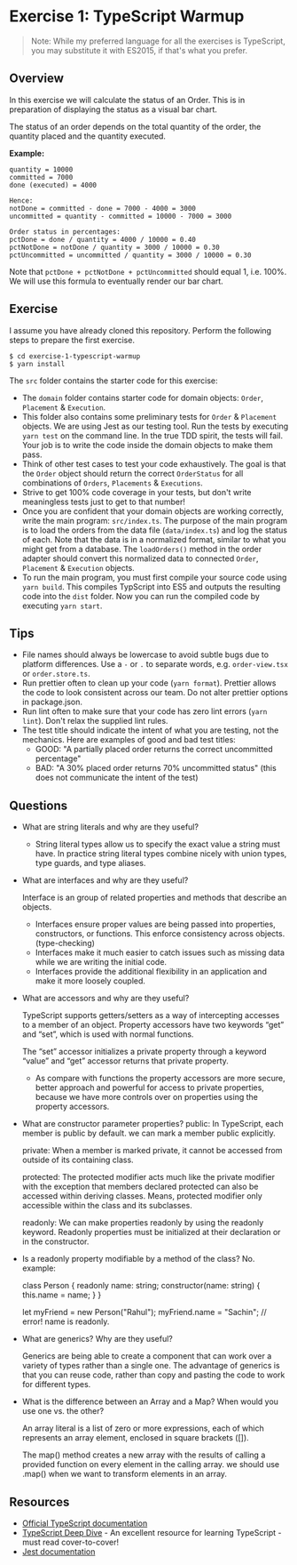 Exercise 1: TypeScript Warmup
=============================
> Note: While my preferred language for all the exercises is TypeScript, you may substitute it with ES2015, if that's what you prefer.

Overview
--------
In this exercise we will calculate the status of an Order. This is in preparation of displaying the status as a visual bar chart.

The status of an order depends on the total quantity of the order, the quantity placed and the quantity executed.

**Example:**

```
quantity = 10000
committed = 7000
done (executed) = 4000

Hence:
notDone = committed - done = 7000 - 4000 = 3000
uncommitted = quantity - committed = 10000 - 7000 = 3000

Order status in percentages:
pctDone = done / quantity = 4000 / 10000 = 0.40
pctNotDone = notDone / quantity = 3000 / 10000 = 0.30
pctUncommitted = uncommitted / quantity = 3000 / 10000 = 0.30
```

Note that `pctDone + pctNotDone + pctUncommitted` should equal 1, i.e. 100%. We will use this formula to eventually render our bar chart.

Exercise
--------
I assume you have already cloned this repository. Perform the following steps to prepare the first exercise.

```
$ cd exercise-1-typescript-warmup
$ yarn install
```

The `src` folder contains the starter code for this exercise:

- The `domain` folder contains starter code for domain objects: `Order`, `Placement` & `Execution`. 
- This folder also contains some preliminary tests for `Order` & `Placement` objects. We are using Jest as our testing tool. Run the tests by executing `yarn test` on the command line. In the true TDD spirit, the tests will fail. Your job is to write the code inside the domain objects to make them pass.
- Think of other test cases to test your code exhaustively. The goal is that the `Order` object should return the correct `OrderStatus` for all combinations of `Orders`, `Placements` & `Executions`.
- Strive to get 100% code coverage in your tests, but don't write meaningless tests just to get to that number!
- Once you are confident that your domain objects are working correctly, write the main program: `src/index.ts`. The purpose of the main program is to load the orders from the data file (`data/index.ts`) and log the status of each. Note that the data is in a normalized format, similar to what you might get from a database. The `loadOrders()` method in the order adapter should convert this normalized data to connected `Order`, `Placement` & `Execution` objects.
- To run the main program, you must first compile your source code using `yarn build`. This compiles TypScript into ES5 and outputs the resulting code into the `dist` folder. Now you can run the compiled code by executing `yarn start`.   

Tips
----
- File names should always be lowercase to avoid subtle bugs due to platform differences. Use a `-` or `.` to separate words, e.g. `order-view.tsx` or `order.store.ts`.
- Run prettier often to clean up your code (`yarn format`). Prettier allows the code to look consistent across our team. Do not alter prettier options in package.json.
- Run lint often to make sure that your code has zero lint errors (`yarn lint`). Don't relax the supplied lint rules.
- The test title should indicate the intent of what you are testing, not the mechanics. Here are examples of good and bad test titles:
  - GOOD: "A partially placed order returns the correct uncommitted percentage"
  - BAD: "A 30% placed order returns 70% uncommitted status" (this does not communicate the intent of the test)

Questions
---------
- What are string literals and why are they useful?

  - String literal types allow us to specify the exact value a string must have. In practice string literal types      combine nicely with union types, type guards, and type aliases.
  
- What are interfaces and why are they useful?

  Interface is an group of related properties and methods that describe an objects.

  - Interfaces ensure proper values are being passed into properties, constructors, or functions. This enforce         consistency across objects.(type-checking)
  - Interfaces make it much easier to catch issues such as missing data while we are writing the initial code.
  - Interfaces provide the additional flexibility in an application and make it more loosely coupled.


- What are accessors and why are they useful?

  TypeScript supports getters/setters as a way of intercepting accesses to a member of an object. Property accessors have two keywords “get” and “set”, which is used with normal functions.

  The “set” accessor initializes a private property through a keyword “value” and “get” accessor returns that private property.

  - As compare with functions the property accessors are more secure, better approach and powerful for access to       private properties, because we have more controls over on properties using the property accessors.


- What are constructor parameter properties?
  public: In TypeScript, each member is public by default. we can mark a member public explicitly.

  private: When a member is marked private, it cannot be accessed from outside of its containing class.

  protected: The protected modifier acts much like the private modifier with the exception that members declared protected can also be accessed within deriving classes. 
  Means, protected modifier only accessible within the class and its subclasses.

  readonly: We can make properties readonly by using the readonly keyword. Readonly properties must be initialized at their declaration or in the constructor.


- Is a readonly property modifiable by a method of the class?
  No. example:

  class Person {
    readonly name: string;
    constructor(name: string) { this.name = name; }
  }

  let myFriend = new Person("Rahul");
  myFriend.name = "Sachin"; // error! name is readonly.


- What are generics? Why are they useful?

  Generics are being able to create a component that can work over a variety of types rather than a single one.
  The advantage of generics is that you can reuse code, rather than copy and pasting the code to work for different types.


- What is the difference between an Array and a Map? When would you use one vs. the other?

  An array literal is a list of zero or more expressions, each of which represents an array element, enclosed in square brackets ([]).

  The map() method creates a new array with the results of calling a provided function on every element in the calling array.
  we should use .map() when we want to transform elements in an array.   


Resources
---------
- [Official TypeScript documentation](https://www.typescriptlang.org/docs)
- [TypeScript Deep Dive](https://basarat.gitbooks.io/typescript/) - An excellent resource for learning TypeScript - must read cover-to-cover!
- [Jest documentation](https://facebook.github.io/jest/)

